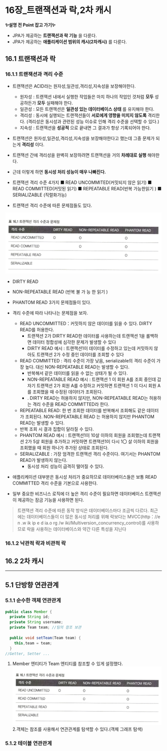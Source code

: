 # 16장_트랜잭션과 락,2차 캐시

<b>✨설명 전 Point 잡고 가기✨</b> 
- JPA가 제공하는 __트랜잭션과 락 기능__ 을 다룬다.
- JPA가 제공하는 __애플리케이션 범위의 캐시(2차캐시)__ 를 다룬다.

## 16.1 트랜잭션과 락

### 16.1.1 트랜잭션과 격리 수준

- 트랜잭션은 ACID라는 원자성,일관성,격리성,지속성을 보장해야한다.
  - 원자성 : 트랜잭션 내에서 실행한 작업들은 마치 하나의 작업인 것처럼 __모두__ 성공하든가 __모두__ 실패해야 한다.
  - 일관성 : 모든 트랜잭션은 __일관성 있는 데이터베이스 상태__ 를 유지해야 한다.
  - 격리성 : 동시에 실행되는 트랜잭션들이 __서로에게 영향을 미치지 않도록__ 격리한다.
    (격리성은 동시성과 관련된 성능 이슈로 인해 격리 수준을 선택할 수 있다.)
  - 지속성 : 트랜잭션을 __성공적__ 으로 끝내면 그 결과가 항상 기록되어야 한다.
 
- 트랜잭션은 원자성,일관성,격리성,지속성을 보장해야한다고 했는데 그중 문제가 되는게 __격리성__ 이다.
- 트랜잭션 간에 격리성을 완벽히 보장하려면 트랜잭션을 거의 __차례대로 실행__ 해야한다.
- 근데 이렇게 하면 __동시성 처리 성능이 매우 나빠진다.__

- 트랜잭션 격리 수준 4가지
  ■ READ UNCOMMITED(커밋되지 않은 읽기)
  ■ READ COMMITTED(커밋된 읽기)
  ■ REPEATABLE READ(반복 가능한읽기 )
  ■ SERIALIZABLE (직렬화가능)

- 트랜잭션 격리 수준에 따른 문제점들도 있다.

![ConnectionMaker](./images/16.1_1.PNG)   

- DIRTY READ
- NON-REPEATABLE READ (반복 불 가 능 한 읽기 )
- PHANTOM READ
3가지 문제점들이 있다.

- 격리 수준에 따라 나타나는 문제점을 보자.
  - READ UNCOMMITTED：커밋하지 않은 데이터를 읽을 수 있다. DIRTY READ를 허용한다.
    * 트랜잭션 2가 DIRTY READ한 데이터를 사용하는데 트랜잭션 1을 롤백하면 데이터 정합성에 심각한 문제가 발생할 수 있다
    * DIRTY READ 예시 : 트랜잭션1이 데이터를 수정하고 있는데 커밋하지 않아도 트랜잭션 2가 수정 중인 데이터를 조회할 수 있다
  - READ COMMITTED : 격리 수준이 가장 낮음, serializable의 격리 수준이 가장 높다. 대신 NON-REPEATABLE READ는 발생할 수 있다.
    * 반복해서 같은 데이터를 읽을 수 없는 상태가 될 수 있다. 
    * NON-REPEATABLE READ 예시 : 트랜잭션 1 이 회원 A를 조회 중인데 갑자기 트랜잭션 2가 회원 A를 수정하고 커밋하면 트랜잭션 1 이 다시 회원 A를 조회했을 때 수정된 데이터가 조회된다.
    * . DIRTY READ는 허용하지 않지만, NON-REPEATABLE READ는 허용하는 격리 수준을 READ COMMITTED라 한다.
  -  REPEATABLE READ: 한 번 조회한 데이터를 반복해서 조회해도 같은 데이터가 조회된다. NON-REPEATABLE READ 는 허용하지 않지만 PHANTOM READ는 발생할 수 있다.
    * 반복 조회 시 결과 집합이 달라질 수 있다. 
    * PHANTOM READ 예시 : 트랜잭션1이 10살 이하의 회원을 조회했는데 트랜잭션 2가 5살 회원을 추가하고 커밋하면 트랜잭션1이 다시 1〇 살 이하의 회원을 조회했을 때 회원 하나가 추가된 상태로 조회된다.
  - SERIALIZABLE : 가장 엄격한 트랜잭션 격리 수준이다. 여기서는 PHANTOM READ가 발생하지 않는다.
    * 동시성 처리 성능이 급격히 떨어질 수 있다.
   
- 애플리케이션 대부분은 동시성 처리가 중요하므로 데이터베이스들은 보통 READ COMMITTED 격리 수준을 기본으로 사용한다. 
- 일부 중요한 비즈니스 로직에 더 높은 격리 수준이 필요하면 데이터베이스 트랜잭션이 제공하는 잠금 기능을 사용하면 된다.

> 트랜잭션 격리 수준에 따른 동작 방식은 데이터베이스마다 조금씩 다르다.
> 최근에는 데이터베이스들이 더 많은 동시성 처리를 위해 락보다는 MVCC(http：//e n .w ik ip e d ia.o rg /w iki/Multiversion_concurrency_control)를 사용하므로 락을 사용하는 데이터베이스와 약간 다른 특성을 지닌다

### 16.1.2 낙관적 락과 비관적 락 
 
## 16.2 2차 캐시
---------------------------------------
## 5.1 단방향 연관관계
### 5.1.1 순수한 객체 연관관계
```java
public class Member {
  private String id; 
  private String username;
  private Team team; //팀의 참조 보관

  public void setTeam(Team team) { 
    this,team = team;
  }
//Getter, Setter ...
```
1. Member 엔티티가 Team 엔티티를 참조할 수 있게 설정했다.
![ConnectionMaker](./images/16.1_1.PNG)   
2.객체는 참조를 사용해서 연관관계를 탐색할 수 있다.(객체 그래프 탐색)
### 5.1.2 테이블 연관관계

